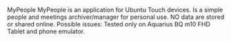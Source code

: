 MyPeople
MyPeople is an application for Ubuntu Touch devices. Is a simple people and meetings archiver/manager for personal use.
NO data are stored or shared online.
Possible issues: Tested only on Aquarius BQ m10 FHD Tablet and phone emulator. 

